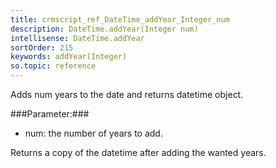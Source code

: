 ```yaml
---
title: crmscript_ref_DateTime_addYear_Integer_num
description: DateTime.addYear(Integer num)
intellisense: DateTime.addYear
sortOrder: 215
keywords: addYear(Integer)
so.topic: reference
---
```


Adds num years to the date and returns datetime object.



###Parameter:###


 - num: the number of years to add.


Returns a copy of the datetime after adding the wanted years.


